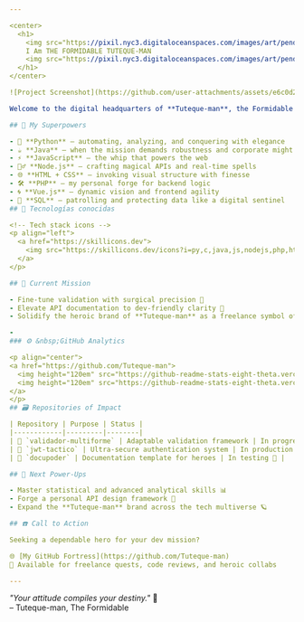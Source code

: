 ```yaml
---

<center>
  <h1>
    <img src="https://pixil.nyc3.digitaloceanspaces.com/images/art/pending/280905.png" width="60" style="vertical-align: middle; margin-left: 10px;" alt="Pixel Tuteque-man" />
    I Am THE FORMIDABLE TUTEQUE-MAN
    <img src="https://pixil.nyc3.digitaloceanspaces.com/images/art/pending/280902.gif" width="60" style="vertical-align: middle; margin-left: 10px;" alt="Pixel Tuteque-man" />
  </h1>
</center>

![Project Screenshot](https://github.com/user-attachments/assets/e6c0d298-a345-45c6-9c8f-1d9b91ad0a1a)

Welcome to the digital headquarters of **Tuteque-man**, the Formidable force of backend justice! 🦸‍♂️ a developer wielding technical powers as sharp as a code-forged katana. My mission: build systems that are **secure**, **scalable**, and **clearly documented**, while battling tech chaos one line of code at a time. 🛠️🔥

## 🧬 My Superpowers

- 🐍 **Python** – automating, analyzing, and conquering with elegance  
- ☕ **Java** – when the mission demands robustness and corporate might  
- ⚡ **JavaScript** – the whip that powers the web  
- 🧙‍♂️ **Node.js** – crafting magical APIs and real-time spells  
- 🌐 **HTML + CSS** – invoking visual structure with finesse  
- 🛠️ **PHP** – my personal forge for backend logic  
- 🌀 **Vue.js** – dynamic vision and frontend agility  
- 🧠 **SQL** – patrolling and protecting data like a digital sentinel
## 🧠 Tecnologías conocidas 

<!-- Tech stack icons -->
<p align="left">
  <a href="https://skillicons.dev">
    <img src="https://skillicons.dev/icons?i=py,c,java,js,nodejs,php,html,css,vue,git,github,vscode,ps&perline=13" />
  </a>
</p>

## 🚩 Current Mission

- Fine-tune validation with surgical precision 🧪  
- Elevate API documentation to dev-friendly clarity 📖  
- Solidify the heroic brand of **Tuteque-man** as a freelance symbol of excellence 💼🦸‍♂️

- 
### ⚙️ &nbsp;GitHub Analytics

<p align="center">
<a href="https://github.com/Tuteque-man">
  <img height="120em" src="https://github-readme-stats-eight-theta.vercel.app/api?username=Tuteque-man&show_icons=true&theme=algolia&include_all_commits=true&count_private=true"/>
  <img height="120em" src="https://github-readme-stats-eight-theta.vercel.app/api/top-langs/?username=Tuteque-man&layout=compact&langs_count=8&theme=algolia"/>
</a>
</p>
## 🗃️ Repositories of Impact

| Repository | Purpose | Status |
|------------|---------|--------|
| 🧪 `validador-multiforme` | Adaptable validation framework | In progress 🔧 |
| 🔐 `jwt-tactico` | Ultra-secure authentication system | In production ✅ |
| 📘 `docupoder` | Documentation template for heroes | In testing 🧪 |

## 🌠 Next Power-Ups

- Master statistical and advanced analytical skills 📊  
- Forge a personal API design framework 🚀  
- Expand the **Tuteque-man** brand across the tech multiverse 🪐

## ☎️ Call to Action

Seeking a dependable hero for your dev mission?

🌐 [My GitHub Fortress](https://github.com/Tuteque-man)  
💬 Available for freelance quests, code reviews, and heroic collabs

---
```


_"Your attitude compiles your destiny."_ 💾  
– Tuteque-man, The Formidable

